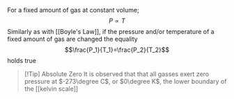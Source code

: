 For a fixed amount of gas at constant volume; $$P\propto T$$
Similarly as with [[Boyle's Law]], if the pressure and/or temperature of a fixed amount of gas are changed the equality $$\frac{P_1}{T_1}=\frac{P_2}{T_2}$$
holds true

> [!Tip] Absolute Zero
It is observed that that all gasses exert zero pressure at $-273\degree C$, or $0\degree K$, the lower boundary of the [[kelvin scale]]


